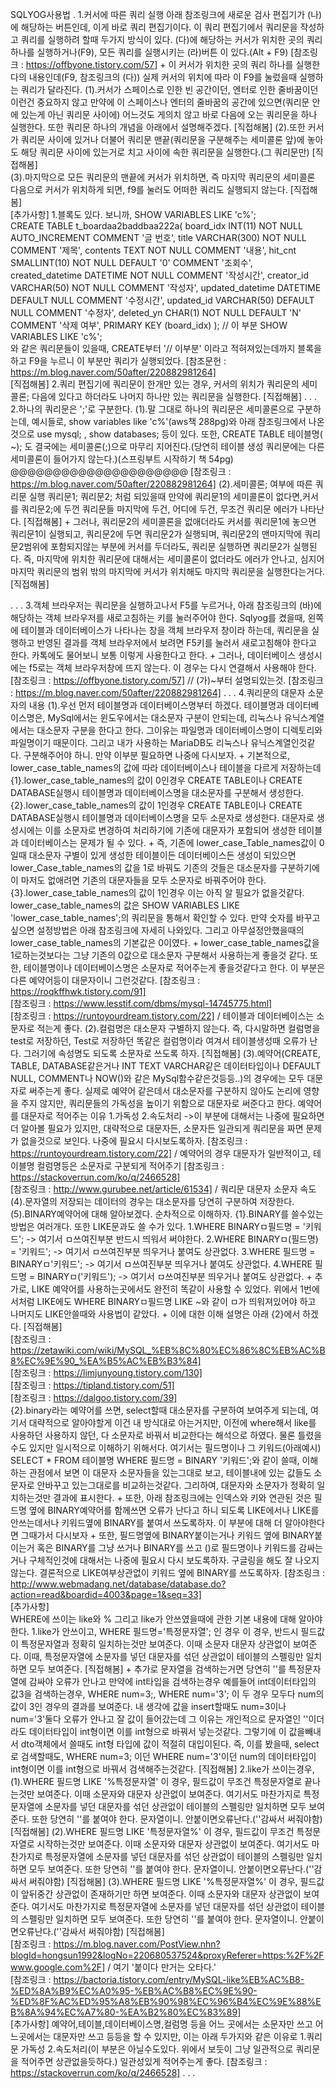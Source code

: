 SQLYOG사용법
.
1.커서에 따른 쿼리 실행
    아래 참조링크에 새로운 검사 편집기가 (나)에 해당하는 버튼인데, 이게 바로 쿼리
    편집기이다. 이 쿼리 편집기에서 쿼리문을 작성하고 쿼리를 실행하려 할때 두가지 방식이 있다.
    (다)에 해당하는 커서가 위치한 곳의 쿼리 하나를 실행하거나(F9), 모든 쿼리를 실행시키는 (라)버튼
    이 있다.(Alt + F9)
    [참조링크 : https://offbyone.tistory.com/57]
    +
    이 커서가 위치한 곳의 쿼리 하나를 실행한다의 내용인데(F9, 참조링크의 (다)) 
    실제 커서의 위치에 따라 이 F9를 눌렀을때 실행하는 쿼리가 달라진다.
        (1).커서가 스페이스로 인한 빈 공간이던, 엔터로 인한 줄바꿈이던 이런건 중요하지 않고
            만약에 이 스페이스나 엔터의 줄바꿈의 공간에 있으면(쿼리문 안에 있는게 아닌 쿼리문 사이에)
            어느것도 게의치 않고 바로 다음에 오는 쿼리문을 하나 실행한다. 또한 쿼리문 하나의 개념을
            아래에서 설명해주겠다.
            [직접해봄]
        (2).또한 커서가 쿼리문 사이에 있거나 더불어 쿼리문 맨끝(쿼리문을 구분해주는 세미콜론 앞)에 놓아도
            해당 쿼리문 사이에 있는거로 치고 사이에 속한 쿼리문을 실행한다.(그 쿼리문만)
            [직접해봄]   
        (3).마지막으로 모든 쿼리문의 맨끝에 커서가 위치하면, 즉 마지막 쿼리문의 세미콜론 다음으로
            커서가 위치하게 되면, f9를 눌러도 어떠한 쿼리도 실행되지 않는다.
            [직접해봄]   
    [추가사항]
        1.블록도 있다. 보니까,
            SHOW VARIABLES LIKE 'c%';         
            CREATE TABLE t_boardaa2baddbaa222a(
            	board_idx INT(11) NOT NULL AUTO_INCREMENT COMMENT '글 번호',
            	title VARCHAR(300) NOT NULL COMMENT '제목',
            	contents TEXT NOT NULL COMMENT '내용',
            	hit_cnt SMALLINT(10) NOT NULL DEFAULT '0' COMMENT '조회수',
            	created_datetime DATETIME NOT NULL COMMENT '작성시간',
            	creator_id VARCHAR(50) NOT NULL COMMENT '작성자',
            	updated_datetime DATETIME DEFAULT NULL COMMENT '수정시간',
            	updated_id VARCHAR(50) DEFAULT NULL COMMENT '수정자',
            	deleted_yn CHAR(1) NOT NULL DEFAULT 'N' COMMENT '삭제 여부',
            	PRIMARY KEY (board_idx)
            ); // 이 부분
            SHOW VARIABLES LIKE 'c%';  
            와 같은 쿼리문들이 있을때, CREATE부터 '// 이부분' 이라고 적혀져있는데까지 
            블록을 하고 F9을 누르니 이 부분만 쿼리가 실행되었다. 
            [참조문헌 : https://m.blog.naver.com/50after/220882981264]   
            [직접해봄]
        2.쿼리 편집기에 쿼리문이 한개만 있는 경우, 커서의 위치가 쿼리문의 세미콜론; 다음에 있다고 하더라도
            나머지 하나만 있는 쿼리문을 실행한다.
            [직접해봄]
.
.
.
2.하나의 쿼리문은 ';'로 구분한다.
    (1).말 그대로 하나의 쿼리문은 세미콜론으로 구분하는데, 예시들로,
        show variables like 'c%'(aws책 288pg)와 아래 참조링크에서 나온것으로
        use mysql; , show databases; 등이 있다. 또한, CREATE TABLE 테이블명( ~);
        도 결국에는 세미콜론(;)으로 마무리 지어진다.(당연히 테이블 생성 쿼리문에는 다른 세미콜론이
        들어가지 않는다.)(스프링부트 시작하기 책 54pg) @@@@@@@@@@@@@@@@@@@@@
        [참조링크 : https://m.blog.naver.com/50after/220882981264]
    (2).세미콜론; 여부에 따른 쿼리문 실행
        쿼리문1; 쿼리문2; 처럼 되있을때 만약에 쿼리문1의 세미콜론이 없다면,커서를 쿼리문2;에 두껀
        쿼리문들 마지막에 두건, 어디에 두건, 무조건 쿼리문 에러가 나타난다.
        [직접해봄]
        +
        그러나, 쿼리문2의 세미콜론을 없애더라도 커서를 쿼리문1에 놓으면 쿼리문1이 실행되고, 쿼리문2에 두면 쿼리문2가
        실행되며, 쿼리문2의 맨마지막에 쿼리문2범위에 포함되지않는 부분에 커서를 두더라도, 쿼리문 실행하면
        쿼리문2가 실행된다. 즉, 마지막에 위치한 쿼리문에 대해서는 세미콜론이 없더라도 에러가 안나고, 심지어 마지막
        쿼리문의 범위 밖의 마지막에 커서가 위치해도 마지막 쿼리문을 실행한다는거다.
        [직접해봄] 
    
.
.
.
3.객체 브라우저는 쿼리문을 실행하고나서 F5를 누르거나, 아래 참조링크의 (바)에 해당하는
    객체 브라우저를 새로고침하는 키를 눌러주어야 한다. Sqlyog를 켰을때, 왼쪽에 테이블과 데이터베이스가
    나타나는 창을 객체 브라우저 창이라 하는데, 쿼리문을 실행하고 반영된 결과를 객체 브라우저에서 보려면 
    F5키를 눌러서 새로고침해야 한다고 한다. 카톡에도 물어보니 보통 이렇게 사용한다고 한다.
    +
    그러나, 데이터베이스 생성시에는 f5로는 객체 브라우저창에 뜨지 않는다.
    이 경우는 다시 연결해서 사용해야 한다.
    [참조링크 : https://offbyone.tistory.com/57] // (가)~부터 설명되있는것.
    [참조링크 : https://m.blog.naver.com/50after/220882981264]
.
.
.
4.쿼리문의 대문자 소문자의 내용
    (1).우선 먼저 테이블명과 데이터베이스명부터 하겠다.
        테이블명과 데이터베이스명은, MySql에서는 윈도우에서는 대소문자 구분이 안되는데,
        리눅스나 유닉스계열에서는 대소문자 구분을 한다고 한다. 그이유는 파일명과 데이터베이스명이
        디렉토리와 파일명이기 때문이다. 그리고 내가 사용하는 MariaDB도 리눅스나 유닉스계열인것같다.
        구분해주어야 하니. 만약 이부분 필요하면 나중에 다시보자.
        +
        기본적으로, lower_case_table_names의 값에 따라 데이터베이스나 테이블을 다르게 저장하는데
            {1}.lower_case_table_names의 값이 0인경우
                CREATE TABLE이나 CREATE DATABASE실행시 테이블명과 데이터베이스명을 대소문자를 구분해서 생성한다.
            {2}.lower_case_table_names의 값이 1인경우
                CREATE TABLE이나 CREATE DATABASE실행시 테이블명과 데이터베이스명을 모두 소문자로 생성한다.
                대문자로 생성시에는 이를 소문자로 변경하여 처리하기에 기존에 대문자가 포함되어 생성한 테이블과 데이터베이스는
                문제가 될 수 있다.
                +
                즉, 기존에 lower_case_Table_names값이 0일때 대소문자 구별이 있게 생성한 테이블이든 데이터베이스든
                생성이 되있으면 lower_Case_table_names의 값을 1로 바꿔도 기존의 것들은 대소문자를 구분하기에 이 마저도 
                없애려면 기존의 대문자들을 모두 소문자로 바꿔주어야 한다.
            {3}.lower_case_table_names의 값이 1인경우
                이는 아직 알 필요가 없을것같다. 
        lower_case_table_names의 값은 SHOW VARIABLES LIKE 'lower_case_table_names';의 쿼리문을
        통해서 확인할 수 있다. 만약 숫자를 바꾸고 싶으면 설정방법은 아래 참조링크에 자세히 나와있다. 그리고
        아무설정안했을때의 lower_case_table_names의 기본값은 0이였다.
        +
        lower_case_table_names값을 1로하는것보다는 그냥 기존의 0값으로 대소문자 구분해서
        사용하는게 좋을것 같다. 또한, 테이블명이나 데이터베이스명은 소문자로 적어주는게 좋을것같다고 한다.
        이 부분은 다른 예약어등이 대문자이니 그런것같다.
        [참조링크 : https://roqkffhwk.tistory.com/91]   
        [참조링크 : https://www.lesstif.com/dbms/mysql-14745775.html]   
        [참조링크 : https://runtoyourdream.tistory.com/22] / 테이블과 데이터베이스는 소문자로 적는게 좋다. 
    (2).컬럼명은 대소문자 구별하지 않는다. 즉, 다시말하면 컬럼명을 test로 저장하던, Test로 저장하던
        똑같은 컬럼명이라 여겨서 테이블생성때 오류가 난다. 그러기에 속성명도 되도록 소문자로
        쓰도록 하자.
        [직접해봄]
    (3).예약어(CREATE, TABLE, DATABASE같은거나 INT TEXT VARCHAR같은 데이터타입이나 DEFAULT NULL, COMMENT나 
        NOW()와 같은 MySql함수같은것등등..)의 경우에는 모두 대문자로 써주는게 좋다. 실제로 예약어 같은데서 대소문자를
        구분하지 않아도 논리에 영향을 주지 않지만, 쿼리문들의 가독성을 높이기 위함으로 대문자로 써준다고 한다.
        예약어를 대문자로 적어주는 이유
            1.가독성
            2.속도처리
                ->이 부분에 대해서는 나중에 필요하면 더 알아볼 필요가 있지만, 대략적으로
                대문자든, 소문자든 일관되게 쿼리문을 짜면 문제가 없을것으로 보인다. 나중에 필요시
                다시보도록하자.
        [참조링크 : https://runtoyourdream.tistory.com/22] / 예약어의 경우 대문자가 일반적이고, 테이블명 컬럼명등은 소문자로 구분되게 적어주기
        [참조링크 : https://stackoverrun.com/ko/q/2466528]    
        [참조링크 : http://www.gurubee.net/article/61534] / 쿼리문 대문자 소문자 속도
    (4).문자열의 저장되는 데이터의 경우는 대소문자를 당연히 구분하여 저장한다.
    (5).BINARY예약어에 대해 알아보겠다. 순차적으로 이해하자.
        {1}.BINARY를 쓸수있는 방법은 여러개다. 또한 LIKE문과도 쓸 수가 있다.
            1.WHERE BINARYㅁ필드명 = '키워드'; -> 여기서 ㅁ쓰여진부분 반드시 띄워서 써야한다.
            2.WHERE BINARYㅁ(필드명) = '키워드'; -> 여기서 ㅁ쓰여진부분 띄우거나 붙여도 상관없다.
            3.WHERE 필드명 = BINARYㅁ'키워드'; -> 여기서 ㅁ쓰여진부분 띄우거나 붙여도 상관없다.
            4.WHERE 필드명 = BINARYㅁ('키워드'); -> 여기서 ㅁ쓰여진부분 띄우거나 붙여도 상관없다.
            +
            추가로, LIKE 예약어를 사용하는곳에서도 완전히 똑같이 사용할 수 있었다. 위에서 1번에서처럼 LIKE에도
            WHERE BINARYㅁ필드명 LIKE ~와 같이 ㅁ가 띄워져있어야 하고 나머지도 LIKE안쓸때와 사용법이 같았다.
            +
            이에 대한 이해 설명은 아래 {2}에서 하겠다.
            [직접해봄]   
            [참조링크 : https://zetawiki.com/wiki/MySQL_%EB%8C%80%EC%86%8C%EB%AC%B8%EC%9E%90_%EA%B5%AC%EB%B3%84]   
            [참조링크 : https://limjunyoung.tistory.com/130]    
            [참조링크 : https://tipland.tistory.com/51]  
            [참조링크 : https://dalgoo.tistory.com/39]   
        {2}.binary라는 예약어를 쓰면, select할때 대소문자를 구분하여 보여주게 되는데, 여기서 대략적으로 알아야할게
            이건 내 방식대로 아는거지만, 이전에 where해서 like를 사용하던 사용하지 않던, 다 소문자로 바꿔서 비교한다는
            해석으로 하였다. 물론 틀렸을수도 있지만 일시적으로 이해하기 위해서다. 여기서는 필드명이나 그 키워드(아래예시)
            SELECT * FROM 테이블명 WHERE 필드명 = BINARY '키워드';와 같이 쓸때, 이해하는 관점에서 보면 이 대문자 소문자들을
            있는그대로 보고, 테이블내에 있는 값들도 소문자로 안바꾸고 있는그대로를 비교하는것같다.
            그리하여, 대문자와 소문자가 정확히 일치하는것만 결과에 표시한다.
            +
            또한, 아래 참조링크에는 인덱스와 키와 연관된 것은 필드명 옆에 BINARY예약어를 함께쓰면 오류가 난다고 하니
            되도록 LIKE에서나 LIKE를 안쓰는데서나 키워드옆에 BINARY를 붙여서 쓰도록하자. 이 부분에 대해 더 알아야한다면
            그때가서 다시보자
            +
            또한, 필드명옆에 BINARY붙이는거나 키워드 옆에 BINARY붙이는거 혹은 BINARY를 그냥 쓰거나 BINARY를 쓰고
            ()로 필드명이나 키워드를 감싸는거나 구체적인것에 대해서는 나중에 필요시 다시 보도록하자. 구글링을 해도
            잘 나오지 않는다. 결론적으로 LIKE여부상관없이 키워드 옆에 BINARY를 쓰도록하자.
            [참조링크 : http://www.webmadang.net/database/database.do?action=read&boardid=4003&page=1&seq=33]   
        [추가사항]   
            WHERE에 쓰이는 like와 % 그리고 like가 안쓰였을때에 관한 기본 내용에 대해 알아야 한다.
                1.like가 안쓰이고, WHERE 필드명='특정문자열'; 인 경우
                    이 경우, 반드시 필드값이 특정문자열과 정확히 일치하는것만 보여준다. 이때 소문자 대문자 상관없이
                    보여준다. 이때, 특정문자열에 소문자를 넣던 대문자를 섞던 상관없이 테이블의 스펠링만 일치하면 모두 보여준다.
                    [직접해봄]
                    +
                    추가로 문자열을 검색하는거면 당연히 ''를 특정문자열에 감싸야 오류가 안나고 만약에 int타입을 검색하는경우
                    예를들어 int데이터타입의 값3을 검색하는경우, WHERE num=3;, WHERE num='3'; 이 두 경우 모두다 num의 값이
                    3인 경우의 결과를 보여준다. 내 생각에 값을 insert할때도 num=3이나 num='3'둘다 오류가 안나고 잘 값이 들어갔는데
                    그 이유는 개인적으로 문자열인 ''이더라도 데이터타입이 int형이면 이를 int형으로 바꿔서 넣는것같다. 그렇기에 이
                    값을빼내서 dto객체에서 쓸때도 int형 타입에 값이 적절히 대입이된다. 즉, 이를 봤을때, select로 검색할때도,
                    WHERE num=3; 이던 WHERE num='3'이던 num의 데이터타입이 int형이면 이를 int형으로 바꿔서 검색해주는것같다.
                    [직접해봄]
                2.like가 쓰이는경우, 
                    (1).WHERE 필드명 LIKE '%특정문자열'
                        이 경우, 필드값이 무조건 특정문자열로 끝나는것만 보여준다. 이때 소문자와 대문자
                        상관없이 보여준다. 여기서도 마찬가지로 특정문자열에 소문자를 넣던 대문자를 섞던 상관없이 테이블의
                        스펠링만 일치하면 모두 보여준다. 또한 당연히 ''를 붙여야 한다. 문자열이니. 안붙이면오류난다.(''감싸서 써줘야함)
                        [직접해봄]
                    (2).WHERE 필드명 LIKE '특정문자열%'
                        이 경우, 필드값이 무조건 특정문자열로 시작하는것만 보여준다. 이때 소문자와 대문자
                        상관없이 보여준다. 여기서도 마찬가지로 특정문자열에 소문자를 넣던 대문자를 섞던 상관없이 테이블의 
                        스펠링만 일치하면 모두 보여준다. 또한 당연히 ''를 붙여야 한다. 문자열이니. 안붙이면오류난다.(''감싸서 써줘야함)
                        [직접해봄]
                    (3).WHERE 필드명 LIKE '%특정문자열%'
                        이 경우, 필드값이 앞뒤중간 상관없이 존재하기만 하면 보여준다. 이때 소문자와 대문자
                        상관없이 보여준다. 여기서도 마찬가지로 특정문자열에 소문자를 넣던 대문자를 섞던 상관없이 테이블의 
                        스펠링만 일치하면 모두 보여준다. 또한 당연히 ''를 붙여야 한다. 문자열이니. 안붙이면오류난다.(''감싸서 써줘야함)
                        [직접해봄]   
                [참조링크 : https://m.blog.naver.com/PostView.nhn?blogId=hongsun1992&logNo=220680537524&proxyReferer=https:%2F%2Fwww.google.com%2F] / 여기 '붙이다 만거는 오타다.'                      
                [참조링크 : https://bactoria.tistory.com/entry/MySQL-like%EB%AC%B8-%ED%8A%B9%EC%A0%95-%EB%AC%B8%EC%9E%90-%ED%8F%AC%ED%95%A8%EB%90%98%EC%96%B4%EC%9E%88%EB%8A%94%EC%A7%80-%EA%B2%80%EC%83%89]    
    [추가사항]
        예약어,테이블,데이터베이스명,컬럼명 등을 어느 곳에서는 소문자만 쓰고 어느곳에서는 대문자만
        쓰고 등등을 할 수 있지만, 이는 아래 두가지와 같은 이유로
        1.쿼리문 가독성
        2.속도처리(이 부분은 아닐수도있다. 위에서 보듯이 그냥 일관적으로 쿼리문을 적어주면 상관없을듯하다.)
        일관성있게 적어주는게 좋다.
        [참조링크 : https://stackoverrun.com/ko/q/2466528]
.
.
.